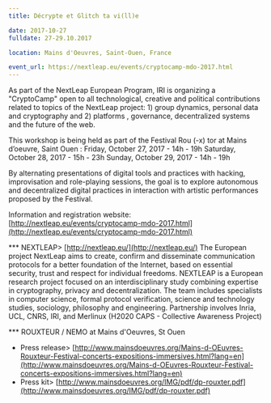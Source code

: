 ```yaml
---
title: Décrypte et Glitch ta vi(ll)e

date: 2017-10-27
fulldate: 27-29.10.2017

location: Mains d'Oeuvres, Saint-Ouen, France

event_url: https://nextleap.eu/events/cryptocamp-mdo-2017.html
---
```


As part of the NextLeap European Program, IRI is organizing a "CryptoCamp" open to all technological, creative and political contributions related to topics of the NextLeap project: 1) group dynamics, personal data and cryptography and 2) platforms , governance, decentralized systems and the future of the web.

This workshop is being held as part of the Festival Rou (-x) tor at Mains d’oeuvre, Saint Ouen :
Friday, October 27, 2017 - 14h - 19h
Saturday, October 28, 2017 - 15h - 23h
Sunday, October 29, 2017 - 14h - 19h

By alternating presentations of digital tools and practices with hacking, improvisation and role-playing sessions, the goal is to explore autonomous and decentralized digital practices in interaction with artistic performances proposed by the Festival.

Information and registration website: [http://nextleap.eu/events/cryptocamp-mdo-2017.html](http://nextleap.eu/events/cryptocamp-mdo-2017.html)

*** NEXTLEAP> [http://nextleap.eu/](http://nextleap.eu/)
The European project NextLeap aims to create, confirm and disseminate communication protocols for a better foundation of the Internet, based on essential security, trust and respect for individual freedoms.
NEXTLEAP is a European research project focused on an interdisciplinary study combining expertise in cryptography, privacy and decentralization. The team includes specialists in computer science, formal protocol verification, science and technology studies, sociology, philosophy and engineering. Partnership involves Inria, UCL, CNRS, IRI, and Merlinux (H2020 CAPS - Collective Awareness Project)

*** ROUXTEUR / NEMO at Mains d'Oeuvres, St Ouen
- Press release> [http://www.mainsdoeuvres.org/Mains-d-OEuvres-Rouxteur-Festival-concerts-expositions-immersives.html?lang=en](http://www.mainsdoeuvres.org/Mains-d-OEuvres-Rouxteur-Festival-concerts-expositions-immersives.html?lang=en)
- Press kit> [http://www.mainsdoeuvres.org/IMG/pdf/dp-rouxter.pdf](http://www.mainsdoeuvres.org/IMG/pdf/dp-rouxter.pdf)
